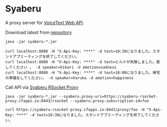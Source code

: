 # Syaberu

A proxy server for [VoiceText Web API](https://cloud.voicetext.jp/webapi).

Download latest from [repository](https://oss.sonatype.org/content/repositories/snapshots/am/ik/lab/syaberu/0.0.1-SNAPSHOT) 

```
java -jar syaberu-*.jar
```

```
curl localhost:8080 -H "X-Api-Key: ****" -d text=10:30になりました。スタンドアプミーティングを終了してください。
curl localhost:8080 -H "X-Api-Key: ****" -d text=ビルドが失敗しました。直してください 。 -d speaker=hikari -d emotion=sadness
curl localhost:8080 -H "X-Api-Key: ****" -d text=18:00になりました。帰宅の準備をしてください。 -d speaker=haruka -d emotion=happiness
```

Call API via [Syaberu RSocket Proxy](https://github.com/making/syaberu-rsocket-proxy)

```
java -jar syaberu-*.jar --syaberu.proxy-uri=https://syaberu-rsocket-proxy.cfapps.io:8443/rsocket --syaberu.proxy-subscription-id=foo 

curl https://syaberu-rsocket-proxy.cfapps.io:8443/proxy/foo -H "X-Api-Key: ****" -d text=10:30になりました。スタンドアプミーティングを終了してください。
```